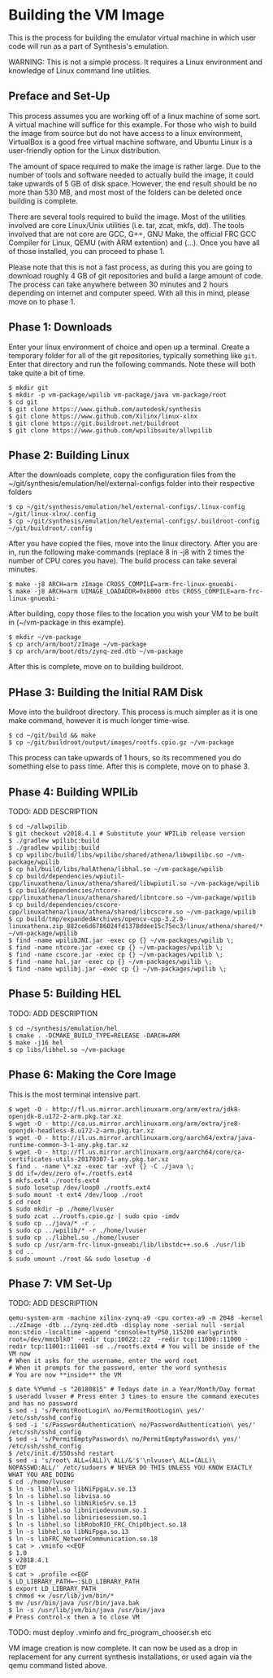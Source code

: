 # Building the VM Image

This is the process for building the emulator virtual machine in which user code will run as a part of Synthesis's emulation.

WARNING: This is not a simple process. It requires a Linux environment and knowledge of Linux command line utilities.

## Preface and Set-Up

This process assumes you are working off of a linux machine of some sort. A virtual machine will suffice for this example. For 
those who wish to build the image from source but do not have access to a linux environment, VirtualBox is a good free virtual 
machine software, and Ubuntu Linux is a user-friendly option for the Linux distribution.

The amount of space required to make the image is rather large. Due to the number of tools and software needed to actually 
build the image, it could take upwards of 5 GB of disk space. However, the end result should be no more than 530 MB, and most 
most of the folders can be deleted once building is complete.

There are several tools required to build the image. Most of the utilities involved are core Linux/Unix utilities (i.e. tar, 
zcat, mkfs, dd). The tools involved that are not core are GCC, G++, GNU Make, the official FRC GCC Compiler for Linux, QEMU 
(with ARM extention) and (...). Once you have all of those installed, you can proceed to phase 1.

Please note that this is not a fast process, as during this you are going to download roughly 4 GB of git repositories and 
build a large amount of code. The process can take anywhere between 30 minutes and 2 hours depending on internet and computer
speed. With all this in mind, please move on to phase 1.

## Phase 1: Downloads

Enter your linux environment of choice and open up a terminal. Create a temporary folder for all of the git repositories, 
typically something like `git`. Enter that directory and run the following commands. Note these will both take quite a bit of 
time.

```shell
$ mkdir git
$ mkdir -p vm-package/wpilib vm-package/java vm-package/root
$ cd git
$ git clone https://www.github.com/autodesk/synthesis
$ git clone https://www.github.com/Xilinx/linux-xlnx
$ git clone https://git.buildroot.net/buildroot
$ git clone https://www.github.com/wpilibsuite/allwpilib
```
## Phase 2: Building Linux

After the downloads complete, copy the configuration files from the ~/git/synthesis/emulation/hel/external-configs folder into
their respective folders

```shell
$ cp ~/git/synthesis/emulation/hel/external-configs/.linux-config ~/git/linux-xlnx/.config
$ cp ~/git/synthesis/emulation/hel/external-configs/.buildroot-config ~/git/buildroot/.config
```

After you have copied the files, move into the linux directory. After you are in, run the following make commands (replace 8 in -j8
with 2 times the number of CPU cores you have). The build process can take several minutes.

```shell
$ make -j8 ARCH=arm zImage CROSS_COMPILE=arm-frc-linux-gnueabi- 
$ make -j8 ARCH=arm UIMAGE_LOADADDR=0x8000 dtbs CROSS_COMPILE=arm-frc-linux-gnueabi-
```

After building, copy those files to the location you wish your VM to be built in (~/vm-package in this example). 

```shell
$ mkdir ~/vm-package
$ cp arch/arm/boot/zImage ~/vm-package
$ cp arch/arm/boot/dts/zynq-zed.dtb ~/vm-package
```

After this is complete, move on to building buildroot.

## PHase 3: Building the Initial RAM Disk

Move into the buildroot directory. This process is much simpler as it is one make command, however it is much longer time-wise.

```shell
$ cd ~/git/build && make
$ cp ~/git/buildroot/output/images/rootfs.cpio.gz ~/vm-package
```

This process can take upwards of 1 hours, so its recommened you do something else to pass time. After this is complete, move on to phase 3.

## Phase 4: Building WPILib
TODO: ADD DESCRIPTION
```shell
$ cd ~/allwpilib
$ git checkout v2018.4.1 # Substitute your WPILib release version
$ ./gradlew wpilibc:build
$ ./gradlew wpilibj:build
$ cp wpilibc/build/libs/wpilibc/shared/athena/libwpilibc.so ~/vm-package/wpilib
$ cp hal/build/libs/halAthena/libhal.so ~/vm-package/wpilib
$ cp build/dependencies/wpiutil-cpp/linuxathena/linux/athena/shared/libwpiutil.so ~/vm-package/wpilib
$ cp build/dependencies/ntcore-cpp/linuxathena/linux/athena/shared/libntcore.so ~/vm-package/wpilib
$ cp build/dependencies/cscore-cpp/linuxathena/linux/athena/shared/libcscore.so ~/vm-package/wpilib
$ cp build/tmp/expandedArchives/opencv-cpp-3.2.0-linuxathena.zip_882ce6d6786024fd1378ddee15c75ec3/linux/athena/shared/*.so* ~/vm-package/wpilib
$ find -name wpilibJNI.jar -exec cp {} ~/vm-packages/wpilib \;
$ find -name ntcore.jar -exec cp {} ~/vm-packages/wpilib \;
$ find -name cscore.jar -exec cp {} ~/vm-packages/wpilib \;
$ find -name hal.jar -exec cp {} ~/vm-packages/wpilib \;
$ find -name wpilibj.jar -exec cp {} ~/vm-packages/wpilib \;
```

## Phase 5: Building HEL
TODO: ADD DESCRIPTION
```shell
$ cd ~/synthesis/emulation/hel
$ cmake . -DCMAKE_BUILD_TYPE=RELEASE -DARCH=ARM
$ make -j16 hel
$ cp libs/libhel.so ~/vm-package
```

## Phase 6: Making the Core Image
This is the most terminal intensive part.

```shell
$ wget -O - http://fl.us.mirror.archlinuxarm.org/arm/extra/jdk8-openjdk-8.u172-2-arm.pkg.tar.xz
$ wget -O - http://ca.us.mirror.archlinuxarm.org/arm/extra/jre8-openjdk-headless-8.u172-2-arm.pkg.tar.xz
$ wget -O - http://il.us.mirror.archlinuxarm.org/aarch64/extra/java-runtime-common-3-1-any.pkg.tar.xz
$ wget -O - http://fl.us.mirror.archlinuxarm.org/aarch64/core/ca-certificates-utils-20170307-1-any.pkg.tar.xz
$ find . -name \*.xz -exec tar -xvf {} -C ./java \; 
$ dd if=/dev/zero of=./rootfs.ext4
$ mkfs.ext4 ./rootfs.ext4
$ sudo losetup /dev/loop0 ./rootfs.ext4
$ sudo mount -t ext4 /dev/loop ./root
$ cd root
$ sudo mkdir -p ./home/lvuser
$ sudo zcat ../rootfs.cpio.gz | sudo cpio -imdv
$ sudo cp ../java/* -r .
$ sudo cp ../wpilib/* -r ./home/lvuser
$ sudo cp ../libhel.so ./home/lvuser
$ sudo cp /usr/arm-frc-linux-gnueabi/lib/libstdc++.so.6 ./usr/lib
$ cd ..
$ sudo umount ./root && sudo losetup -d
```

## Phase 7: VM Set-Up
TODO: ADD DESCRIPTION

```shell
qemu-system-arm -machine xilinx-zynq-a9 -cpu cortex-a9 -m 2048 -kernel ../zImage -dtb ../zynq-zed.dtb -display none -serial null -serial mon:stdio -localtime -append "console=ttyPS0,115200 earlyprintk root=/dev/mmcblk0" -redir tcp:10022::22  -redir tcp:11000::11000 -redir tcp:11001::11001 -sd ../rootfs.ext4 # You will be inside of the VM now
# When it asks for the username, enter the word root
# When it prompts for the password, enter the word synthesis
# You are now **inside** the VM

$ date %Y%m%d -s "20180815" # Todays date in a Year/Month/Day format
$ useradd lvuser # Press enter 3 times to ensure the command executes and has no password
$ sed -i 's/PermitRootLogin\ no/PermitRootLogin\ yes/' /etc/ssh/sshd_config
$ sed -i 's/PasswordAuthentication\ no/PasswordAuthentication\ yes/' /etc/ssh/sshd_config
$ sed -i 's/PermitEmptyPasswords\ no/PermitEmptyPasswords\ yes/' /etc/ssh/sshd_config
$ /etc/init.d/S50sshd restart
$ sed -i 's/root\ ALL=(ALL)\ ALL/&'$'\nlvuser\ ALL=(ALL)\ NOPASSWD:ALL/' /etc/sudoers # NEVER DO THIS UNLESS YOU KNOW EXACTLY WHAT YOU ARE DOING
$ cd ./home/lvuser
$ ln -s libhel.so libNiFpgaLv.so.13
$ ln -s libhel.so libvisa.so
$ ln -s libhel.so libNiRioSrv.so.13
$ ln -s libhel.so libniriodevunum.so.1
$ ln -s libhel.so libniriosession.so.1
$ ln -s libhel.so libRoboRIO_FRC_ChipObject.so.18
$ ln -s libhel.so libNiFpga.so.13
$ ln -s libFRC_NetworkCommunication.so.18
$ cat > .vminfo <<EOF
$ 1.0
$ v2018.4.1
$ EOF
$ cat > .profile <<EOF
$ LD_LIBRARY_PATH=~:$LD_LIBRARY_PATH
$ export LD_LIBRARY_PATH
$ chmod +x /usr/lib/jvm/bin/*
$ mv /usr/bin/java /usr/bin/java.bak
$ ln -s /usr/lib/jvm/bin/java /usr/bin/java
# Press control-x then a to close VM
```
TODO: must deploy .vminfo and frc_program_chooser.sh etc

VM image creation is now complete. It can now be used as a drop in replacement for any current synthesis installations, or used 
again via the qemu command listed above. 

